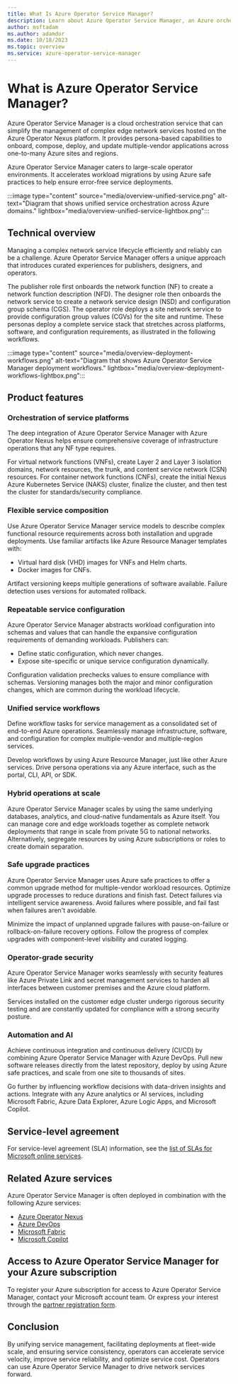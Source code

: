 ```yaml
---
title: What Is Azure Operator Service Manager?
description: Learn about Azure Operator Service Manager, an Azure orchestration service for managing network services in large-scale operator environments.
author: msftadam
ms.author: adamdor
ms.date: 10/18/2023
ms.topic: overview
ms.service: azure-operator-service-manager
---
```

# What is Azure Operator Service Manager?

Azure Operator Service Manager is a cloud orchestration service that can simplify the management of complex edge network services hosted on the Azure Operator Nexus platform. It provides persona-based capabilities to onboard, compose, deploy, and update multiple-vendor applications across one-to-many Azure sites and regions.

Azure Operator Service Manager caters to large-scale operator environments. It accelerates workload migrations by using Azure safe practices to help ensure error-free service deployments.

:::image type="content" source="media/overview-unified-service.png" alt-text="Diagram that shows unified service orchestration across Azure domains." lightbox="media/overview-unified-service-lightbox.png":::

## Technical overview

Managing a complex network service lifecycle efficiently and reliably can be a challenge. Azure Operator Service Manager offers a unique approach that introduces curated experiences for publishers, designers, and operators.

The publisher role first onboards the network function (NF) to create a network function description (NFD). The designer role then onboards the network service to create a network service design (NSD) and configuration group schema (CGS). The operator role deploys a site network service to provide configuration group values (CGVs) for the site and runtime. These personas deploy a complete service stack that stretches across platforms, software, and configuration requirements, as illustrated in the following workflows.

:::image type="content" source="media/overview-deployment-workflows.png" alt-text="Diagram that shows Azure Operator Service Manager deployment workflows." lightbox="media/overview-deployment-workflows-lightbox.png":::

## Product features

### Orchestration of service platforms

The deep integration of Azure Operator Service Manager with Azure Operator Nexus helps ensure comprehensive coverage of infrastructure operations that any NF type requires.

For virtual network functions (VNFs), create Layer 2 and Layer 3 isolation domains, network resources, the trunk, and content service network (CSN) resources. For container network functions (CNFs), create the initial Nexus Azure Kubernetes Service (NAKS) cluster, finalize the cluster, and then test the cluster for standards/security compliance.

### Flexible service composition

Use Azure Operator Service Manager service models to describe complex functional resource requirements across both installation and upgrade deployments. Use familiar artifacts like Azure Resource Manager templates with:

- Virtual hard disk (VHD) images for VNFs and Helm charts.
- Docker images for CNFs.

Artifact versioning keeps multiple generations of software available. Failure detection uses versions for automated rollback.

### Repeatable service configuration

Azure Operator Service Manager abstracts workload configuration into schemas and values that can handle the expansive configuration requirements of demanding workloads. Publishers can:

- Define static configuration, which never changes.
- Expose site-specific or unique service configuration dynamically.

Configuration validation prechecks values to ensure compliance with schemas. Versioning manages both the major and minor configuration changes, which are common during the workload lifecycle.

### Unified service workflows

Define workflow tasks for service management as a consolidated set of end-to-end Azure operations. Seamlessly manage infrastructure, software, and configuration for complex multiple-vendor and multiple-region services.

Develop workflows by using Azure Resource Manager, just like other Azure services. Drive persona operations via any Azure interface, such as  the portal, CLI, API, or SDK.

### Hybrid operations at scale

Azure Operator Service Manager scales by using the same underlying databases, analytics, and cloud-native fundamentals as Azure itself. You can manage core and edge workloads together as complete network deployments that range in scale from private 5G to national networks. Alternatively, segregate resources by using Azure subscriptions or roles to create domain separation.

### Safe upgrade practices

Azure Operator Service Manager uses Azure safe practices to offer a common upgrade method for multiple-vendor workload resources. Optimize upgrade processes to reduce durations and finish fast. Detect failures via intelligent service awareness. Avoid failures where possible, and fail fast when failures aren't avoidable.

Minimize the impact of unplanned upgrade failures with pause-on-failure or rollback-on-failure recovery options. Follow the progress of complex upgrades with component-level visibility and curated logging.

### Operator-grade security

Azure Operator Service Manager works seamlessly with security features like Azure Private Link and secret management services to harden all interfaces between customer premises and the Azure cloud platform.

Services installed on the customer edge cluster undergo rigorous security testing and are constantly updated for compliance with a strong security posture.

### Automation and AI

Achieve continuous integration and continuous delivery (CI/CD) by combining Azure Operator Service Manager with Azure DevOps. Pull new software releases directly from the latest repository, deploy by using Azure safe practices, and scale from one site to thousands of sites.

Go further by influencing workflow decisions with data-driven insights and actions. Integrate with any Azure analytics or AI services, including Microsoft Fabric, Azure Data Explorer, Azure Logic Apps, and Microsoft Copilot.

## Service-level agreement

For service-level agreement (SLA) information, see the [list of SLAs for Microsoft online services](https://www.microsoft.com/licensing/docs/view/Service-Level-Agreements-SLA-for-Online-Services?lang=1).

## Related Azure services

Azure Operator Service Manager is often deployed in combination with the following Azure services:

- [Azure Operator Nexus](/azure/operator-nexus)
- [Azure DevOps](/azure/devops)
- [Microsoft Fabric](/fabric)
- [Microsoft Copilot](/copilot)

## Access to Azure Operator Service Manager for your Azure subscription

To register your Azure subscription for access to Azure Operator Service Manager, contact your Microsoft account team. Or express your interest through the [partner registration form](https://forms.office.com/pages/responsepage.aspx?id=v4j5cvGGr0GRqy180BHbR7lMzG3q6a5Hta4AIflS-llUMlNRVVZFS00xOUNRM01DNkhENURXU1o2TS4u).

## Conclusion

By unifying service management, facilitating deployments at fleet-wide scale, and ensuring service consistency, operators can accelerate service velocity, improve service reliability, and optimize service cost. Operators can use Azure Operator Service Manager to drive network services forward.
